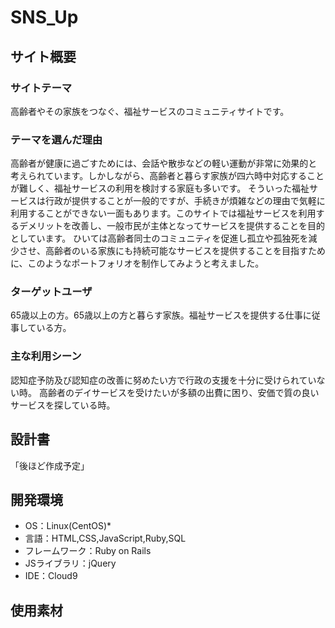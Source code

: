 # SNS_Up
## サイト概要
### サイトテーマ
高齢者やその家族をつなぐ、福祉サービスのコミュニティサイトです。
​
### テーマを選んだ理由
高齢者が健康に過ごすためには、会話や散歩などの軽い運動が非常に効果的と考えられています。しかしながら、高齢者と暮らす家族が四六時中対応することが難しく、福祉サービスの利用を検討する家庭も多いです。
そういった福祉サービスは行政が提供することが一般的ですが、手続きが煩雑などの理由で気軽に利用することができない一面もあります。このサイトでは福祉サービスを利用するデメリットを改善し、一般市民が主体となってサービスを提供することを目的としています。
ひいては高齢者同士のコミュニティを促進し孤立や孤独死を減少させ、高齢者のいる家族にも持続可能なサービスを提供することを目指すために、このようなポートフォリオを制作してみようと考えました。
​
### ターゲットユーザ
65歳以上の方。65歳以上の方と暮らす家族。福祉サービスを提供する仕事に従事している方。
​
### 主な利用シーン
認知症予防及び認知症の改善に努めたい方で行政の支援を十分に受けられていない時。
高齢者のデイサービスを受けたいが多額の出費に困り、安価で質の良いサービスを探している時。
​
## 設計書
「後ほど作成予定」
​
## 開発環境
- OS：Linux(CentOS)*
- 言語：HTML,CSS,JavaScript,Ruby,SQL
- フレームワーク：Ruby on Rails
- JSライブラリ：jQuery
- IDE：Cloud9
​
## 使用素材
<!-- - 外部サービスの画像素材・音声素材を使用した場合は、必ずサービス名とURLを明記してください。 -->
<!-- - アプリケーションの実装に使用したgem/bootstrapのリファレンスなどの記載は不要です。 -->
<!-- - 使用しない場合は、使用素材の項目をREADMEから削除してください。 -->
<!-- - 架空の団体・題材を前提にポートフォリオを制作する場合、下記のテンプレートを当項目内に記載しましょう。 -->
<!-- 【テンプレート】 -->
<!-- 著作権を考慮し、架空のデータを扱う予定です。 -->
<!-- なお今後、実在するデータを利用する際には、事前に著作権保持者と契約を結んだ上で利用します。 -->